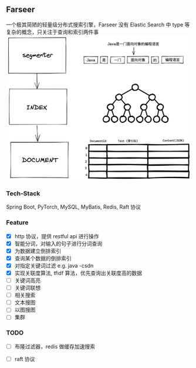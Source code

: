 ## Farseer

一个极其简陋的轻量级分布式搜索引擎，Farseer 没有 Elastic Search 中 type 等复杂的概念，只关注于查询和索引两件事
![farseer](./assets/farseer.png)

### Tech-Stack

Spring Boot, PyTorch, MySQL, MyBatis, Redis, Raft 协议

### Feature

- [x] http 协议，提供 restful api 进行操作
- [x] 智能分词，对输入的句子进行分词查询
- [x] 为数据建立倒排索引
- [x] 查询某个数据的倒排索引
- [x] 对指定关键词过滤 e.g. java -csdn
- [x] 实现关联度算法, tfidf 算法，优先查询出关联度高的数据
- [ ] 关键词高亮
- [ ] 关键词联想
- [ ] 相关搜索
- [ ] 文本搜图
- [ ] 以图搜图
- [ ] 集群

### TODO

- [ ] 布隆过滤器，redis 做缓存加速搜索
- [ ] raft 协议

